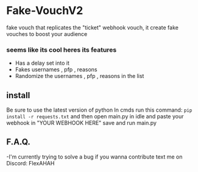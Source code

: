 # Fake-VouchV2
fake vouch that replicates the "ticket" webhook vouch, it create fake vouches to boost your audience

### seems like its cool heres its features 

- Has a delay set into it 
- Fakes usernames , pfp , reasons
- Randomize the usernames , pfp , reasons in the list


## install 
Be sure to use the latest version of python
In cmds run this command:
`pip install -r requests.txt`
and then open main.py in idle and paste your webhook in "YOUR WEBHOOK HERE" save and run main.py


## F.A.Q.

-I'm currently trying to solve a bug if you wanna contribute text me on Discord: FlexAHAH
